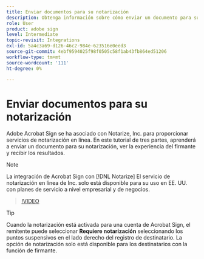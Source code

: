 ```yaml
---
title: Enviar documentos para su notarización
description: Obtenga información sobre cómo enviar un documento para su notarización
role: User
product: adobe sign
level: Intermediate
topic-revisit: Integrations
exl-id: 5a4c3a69-d126-46c2-984e-623516e0eed3
source-git-commit: 4ebf9594025f98f0505c58f1ab43fb864ed51206
workflow-type: tm+mt
source-wordcount: '111'
ht-degree: 0%

---
```


# Enviar documentos para su notarización

Adobe Acrobat Sign se ha asociado con Notarize, Inc. para proporcionar servicios de notarización en línea. En este tutorial de tres partes, aprenderá a enviar un documento para su notarización, ver la experiencia del firmante y recibir los resultados.

>[!NOTE]
>
>La integración de Acrobat Sign con [!DNL Notarize] El servicio de notarización en línea de Inc. solo está disponible para su uso en EE. UU. con planes de servicio a nivel empresarial y de negocios.

>[!VIDEO](https://video.tv.adobe.com/v/341029?quality=12&learn=on&hidetitle=true)

>[!TIP]
>
>Cuando la notarización está activada para una cuenta de Acrobat Sign, el remitente puede seleccionar **Requiere notarización** seleccionando los puntos suspensivos en el lado derecho del registro de destinatario. La opción de notarización solo está disponible para los destinatarios con la función de firmante.
